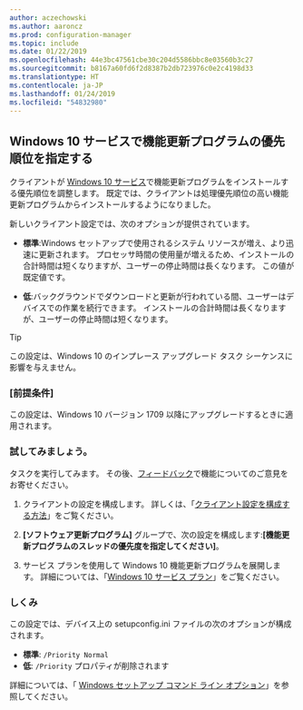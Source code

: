 ```yaml
---
author: aczechowski
ms.author: aaroncz
ms.prod: configuration-manager
ms.topic: include
ms.date: 01/22/2019
ms.openlocfilehash: 44e3bc47561cbe30c204d5586bbc8e03560b3c27
ms.sourcegitcommit: b8167a60fd6f2d8387b2db723976c0e2c4198d33
ms.translationtype: HT
ms.contentlocale: ja-JP
ms.lasthandoff: 01/24/2019
ms.locfileid: "54832980"
---
```

## <a name="bkmk_neo"></a> Windows 10 サービスで機能更新プログラムの優先順位を指定する
<!--3734525-->

クライアントが [Windows 10 サービス](/sccm/osd/deploy-use/manage-windows-as-a-service)で機能更新プログラムをインストールする優先順位を調整します。 既定では、クライアントは処理優先順位の高い機能更新プログラムからインストールするようになりました。 

新しいクライアント設定では、次のオプションが提供されています。 

- **標準**:Windows セットアップで使用されるシステム リソースが増え、より迅速に更新されます。 プロセッサ時間の使用量が増えるため、インストールの合計時間は短くなりますが、ユーザーの停止時間は長くなります。 この値が既定値です。  

- **低**:バックグラウンドでダウンロードと更新が行われている間、ユーザーはデバイスでの作業を続行できます。 インストールの合計時間は長くなりますが、ユーザーの停止時間は短くなります。  

<!-- - **Not configured**: Configuration Manager doesn't make changes to the thread priority property in the setupconfig.ini configuration file.   -->


> [!Tip]  
> この設定は、Windows 10 のインプレース アップグレード タスク シーケンスに影響を与えません。  


### <a name="prerequisites"></a>[前提条件]

この設定は、Windows 10 バージョン 1709 以降にアップグレードするときに適用されます。  


### <a name="try-it-out"></a>試してみましょう。

タスクを実行してみます。 その後、[フィードバック](/sccm/core/understand/find-help#product-feedback)で機能についてのご意見をお寄せください。

1. クライアントの設定を構成します。 詳しくは、「[クライアント設定を構成する方法](/sccm/core/clients/deploy/configure-client-settings)」をご覧ください。  

2. **[ソフトウェア更新プログラム]** グループで、次の設定を構成します:**[機能更新プログラムのスレッドの優先度を指定してください]**。  

3. サービス プランを使用して Windows 10 機能更新プログラムを展開します。 詳細については、「[Windows 10 サービス プラン](/sccm/osd/deploy-use/manage-windows-as-a-service#BKMK_ServicingPlan)」をご覧ください。  


### <a name="how-it-works"></a>しくみ

この設定では、デバイス上の setupconfig.ini ファイルの次のオプションが構成されます。

- **標準**: `/Priority Normal`
- **低**: `/Priority` プロパティが削除されます

詳細については、「 [Windows セットアップ コマンド ライン オプション](https://docs.microsoft.com/windows-hardware/manufacture/desktop/windows-setup-command-line-options)」を参照してください。

